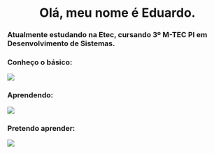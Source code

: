 

<h1 align="center">Olá, meu nome é Eduardo.</h1>
<h3> Atualmente estudando na Etec, cursando 3º M-TEC PI em Desenvolvimento de Sistemas.</h3>
<div align="center"></div>

<div>
  <h3>Conheço o básico:</h3>
  <a href="https://skillicons.dev">
    <img src="https://skillicons.dev/icons?i=html,css,javascript,php,mysql" />
  </a>
  <h3>Aprendendo:</h3>
  <a href="https://skillicons.dev">
    <img src="https://skillicons.dev/icons?i=vuejs,python,lua" />
  </a>
  <h3>Pretendo aprender:</h3>
  <a href="https://skillicons.dev">
    <img src="https://skillicons.dev/icons?i=godot,unity" />
  </a>
</div>
